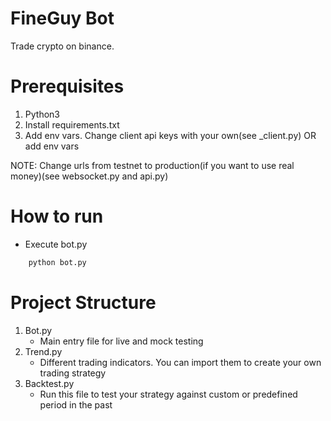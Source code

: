 # FineGuy Bot
Trade crypto on binance.

# Prerequisites
1. Python3
2. Install requirements.txt
3. Add env vars. Change client api keys with your own(see _client.py) OR add env vars

NOTE: Change urls from testnet to production(if you want to use real money)(see websocket.py and api.py)

# How to run
- Execute bot.py
```sh
    python bot.py
```

# Project Structure
1. Bot.py
   - Main entry file for live and mock testing
2. Trend.py
   - Different trading indicators. You can import them to create your own trading strategy
3. Backtest.py
   - Run this file to test your strategy against custom or predefined period in the past